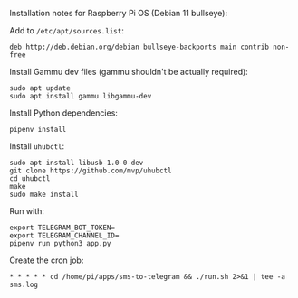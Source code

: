 Installation notes for Raspberry Pi OS (Debian 11 bullseye):

Add to `/etc/apt/sources.list`:

```
deb http://deb.debian.org/debian bullseye-backports main contrib non-free
```

Install Gammu dev files (gammu shouldn't be actually required):

```shell
sudo apt update
sudo apt install gammu libgammu-dev
```

Install Python dependencies:

```shell
pipenv install
```

Install `uhubctl`:

```shell
sudo apt install libusb-1.0-0-dev
git clone https://github.com/mvp/uhubctl
cd uhubctl
make
sudo make install
```

Run with:

```shell
export TELEGRAM_BOT_TOKEN=
export TELEGRAM_CHANNEL_ID=
pipenv run python3 app.py
```

Create the cron job:

```
* * * * * cd /home/pi/apps/sms-to-telegram && ./run.sh 2>&1 | tee -a sms.log
```
